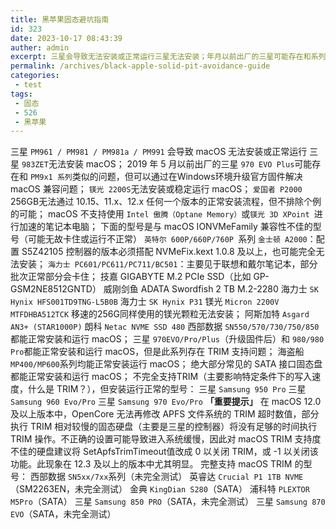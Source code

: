 ```yaml
---
title: 黑苹果固态避坑指南
id: 323
date: 2023-10-17 08:43:39
auther: admin
excerpt: 三星会导致无法安装或正常运行三星无法安装；年月以前出厂的三星可能存在和系列类似的问题，但可以通过在环境升级官方固件解决兼容问题；镁光无法安装或稳定运行；爱国者无法通过、、任何一个版本的正常安装流程，但不排除个例的可能；不支持使用傲腾（）或镁光进行加速的笔记本电脑；下面的型号是与兼容性不佳的型号（可能无故卡住或运行不正常）英特尔系列金士顿
permalink: /archives/black-apple-solid-pit-avoidance-guide
categories:
 - test
tags: 
 - 固态
 - 526
 - 黑苹果
---
```


三星 ```PM961 / PM981 / PM981a / PM991``` 会导致 macOS 无法安装或正常运行
三星 ```983ZET```无法安装 macOS；
2019 年 5 月以前出厂的三星 ```970 EVO Plus```可能存在和 ```PM9x1 系列```类似的问题，但可以通过在Windows环境升级官方固件解决 macOS 兼容问题；
```镁光 2200S```无法安装或稳定运行 macOS；
```爱国者 P2000``` 256GB无法通过 10.15、11.x、12.x 任何一个版本的正常安装流程，但不排除个例的可能；
macOS 不支持使用 ```Intel 傲腾（Optane Memory）```或```镁光 3D XPoint ```进行加速的笔记本电脑；
下面的型号是与 macOS IONVMeFamily 兼容性不佳的型号（可能无故卡住或运行不正常）
```英特尔 600P/660P/760P ```系列
```金士顿 A2000```：配置 S5Z42105 控制器的版本必须搭配 NVMeFix.kext 1.0.8 及以上，也可能完全无法安装；
```海力士 PC601/PC611/PC711/BC501```：主要见于联想和戴尔笔记本，部分批次正常部分会卡住；
技嘉 GIGABYTE M.2 PCIe SSD（比如 GP-GSM2NE8512GNTD）
威刚剑鱼 ADATA Swordfish 2 TB M.2-2280
海力士 ```SK Hynix HFS001TD9TNG-L5B0B```
海力士 ```SK Hynix P31```
镁光 ```Micron 2200V MTFDHBA512TCK```
移速的256G同样使用的镁光颗粒无法安装；
阿斯加特 ```Asgard AN3+ (STAR1000P)```
朗科 ```Netac NVME SSD 480```
西部数据 ```SN550/570/730/750/850```都能正常安装和运行 macOS；
三星 ```970EVO/Pro/Plus```（升级固件后）和 ```980/980 Pro```都能正常安装和运行 macOS，但是此系列存在 TRIM 支持问题；
海盗船 ```MP400/MP600```系列均能正常安装运行 macOS；
绝大部分常见的 SATA 接口固态盘都能正常安装和运行 macOS；
不完全支持TRIM（主要影响特定条件下的写入速度，什么是 TRIM？），但安装运行正常的型号：
三星 ```Samsung 950 Pro```
三星 ```Samsung 960 Evo/Pro```
三星 ```Samsung 970 Evo/Pro```
**「重要提示」**
在 macOS 12.0 及以上版本中，OpenCore 无法再修改 APFS 文件系统的 TRIM 超时数值，部分执行 TRIM 相对较慢的固态硬盘（主要是三星的控制器）将没有足够的时间执行 TRIM 操作。不正确的设置可能导致进入系统缓慢，因此对 macOS TRIM 支持度不佳的硬盘建议将 SetApfsTrimTimeout值改成 0 以关闭 TRIM，或 -1 以关闭该功能。此现象在 12.3 及以上的版本中尤其明显。
完整支持 macOS TRIM 的型号：
西部数据 ```SN5xx/7xx```系列（未完全测试）
英睿达 ```Crucial P1 1TB NVME```（SM2263EN，未完全测试）
金典 ```KingDian S280```（SATA）
浦科特 ```PLEXTOR M5Pro```（SATA）
三星 ```Samsung 850 PRO```（SATA，未完全测试）
三星 ```Samsung 870 EVO```（SATA，未完全测试）